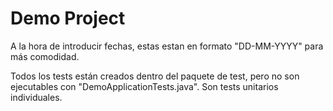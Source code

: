 # Demo Project

A la hora de introducir fechas, estas estan en formato "DD-MM-YYYY" para más comodidad.

Todos los tests están creados dentro del paquete de test, pero no son ejecutables con "DemoApplicationTests.java". Son tests unitarios individuales.
